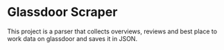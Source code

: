 # Glassdoor Scraper
This project is a parser that collects overviews, reviews and best place to work data on glassdoor and saves it in JSON.
